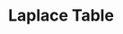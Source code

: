 ---
title: "Laplace Table"
published: true
morea_id: reading-laplacetable
morea_summary: "Reference when performing Laplace and inverse Laplace"
morea_url: /EETestsite/morea/topic-laplaceinitial/laplacetable.png
morea_type: reading
morea_sort_order: 2
morea_labels:
  - Reference
---